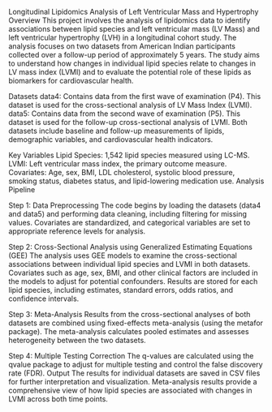 Longitudinal Lipidomics Analysis of Left Ventricular Mass and Hypertrophy
Overview
This project involves the analysis of lipidomics data to identify associations between lipid species and left ventricular mass (LV Mass) and left ventricular hypertrophy (LVH) in a longitudinal cohort study. The analysis focuses on two datasets from American Indian participants collected over a follow-up period of approximately 5 years. The study aims to understand how changes in individual lipid species relate to changes in LV mass index (LVMI) and to evaluate the potential role of these lipids as biomarkers for cardiovascular health.

Datasets
data4: Contains data from the first wave of examination (P4). This dataset is used for the cross-sectional analysis of LV Mass Index (LVMI).
data5: Contains data from the second wave of examination (P5). This dataset is used for the follow-up cross-sectional analysis of LVMI.
Both datasets include baseline and follow-up measurements of lipids, demographic variables, and cardiovascular health indicators.

Key Variables
Lipid Species: 1,542 lipid species measured using LC-MS.
LVMI: Left ventricular mass index, the primary outcome measure.
Covariates: Age, sex, BMI, LDL cholesterol, systolic blood pressure, smoking status, diabetes status, and lipid-lowering medication use.
Analysis Pipeline

Step 1: Data Preprocessing
The code begins by loading the datasets (data4 and data5) and performing data cleaning, including filtering for missing values.
Covariates are standardized, and categorical variables are set to appropriate reference levels for analysis.

Step 2: Cross-Sectional Analysis using Generalized Estimating Equations (GEE)
The analysis uses GEE models to examine the cross-sectional associations between individual lipid species and LVMI in both datasets.
Covariates such as age, sex, BMI, and other clinical factors are included in the models to adjust for potential confounders.
Results are stored for each lipid species, including estimates, standard errors, odds ratios, and confidence intervals.

Step 3: Meta-Analysis
Results from the cross-sectional analyses of both datasets are combined using fixed-effects meta-analysis (using the metafor package).
The meta-analysis calculates pooled estimates and assesses heterogeneity between the two datasets.

Step 4: Multiple Testing Correction
The q-values are calculated using the qvalue package to adjust for multiple testing and control the false discovery rate (FDR).
Output
The results for individual datasets are saved in CSV files for further interpretation and visualization.
Meta-analysis results provide a comprehensive view of how lipid species are associated with changes in LVMI across both time points.
